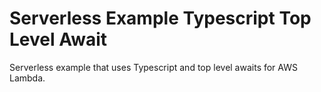 # Serverless Example Typescript Top Level Await

Serverless example that uses Typescript and top level awaits for AWS Lambda.